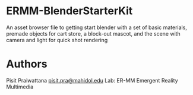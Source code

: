 # ERMM-BlenderStarterKit
An asset browser file to getting start blender with a set of basic materials, premade objects for cart store, a block-out mascot, and the scene with camera and light for quick shot rendering

# Authors
Pisit Praiwattana pisit.pra@mahidol.edu
Lab: ER-MM Emergent Reality Multimedia
